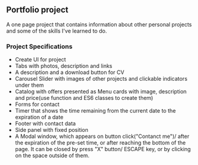 ## Portfolio project

A one page project that contains information about other personal projects and some of the skills I've learned to do.

### Project Specifications

- Create UI for project
- Tabs with photos, description and links 
- A description and a download button for CV
- Carousel Slider with images of other projects and clickable indicators under them
- Catalog with offers presented as Menu cards with image, description and price(use function and ES6 classes to create them)
- Forms for contact
- Timer that shows the time remaining from the current date to the expiration of a date
- Footer with contact data
- Side panel with fixed position
- A Modal window, which appears on button click("Contanct me")/ after the expiration of the pre-set time, or after reaching the bottom of the page. It can be closed by press "X" button/ ESCAPE key, or by clicking on the space outside of them.

